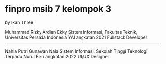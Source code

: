 # finpro msib 7 kelompok 3

by Ikan Three

Muhammad Rizky Ardian
Ekky
Sistem Informasi, Fakultas Teknik, Universitas Persada Indonesia YAI angkatan 2021 
Fullstack Developer

---

Nahla Putri Gunawan
Nala
Sistem Informasi, Sekolah Tinggi Teknologi Terpadu Nurul Fikri angkatan 2022
UI/UX Designer